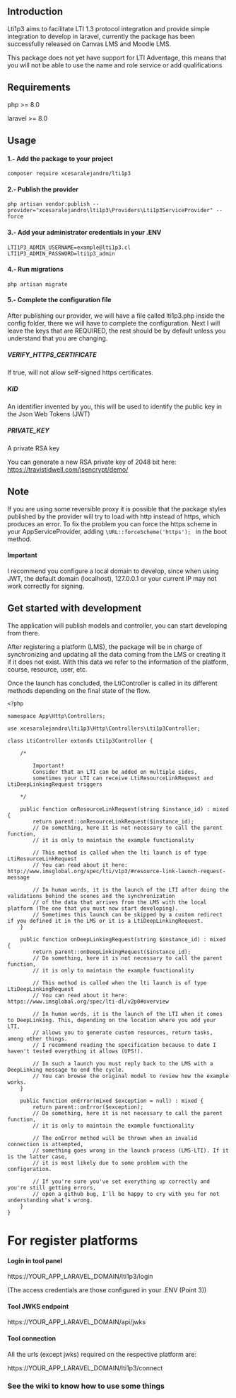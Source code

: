 ## Introduction

Lti1p3 aims to facilitate LTI 1.3 protocol integration and provide simple integration to develop in laravel, currently the package has been successfully released on Canvas LMS and Moodle LMS.

This package does not yet have support for LTI Adventage, this means that you will not be able to use the name and role service or add qualifications

## Requirements

php >= 8.0

laravel >= 8.0


## Usage

#### 1.- Add the package to your project

`composer require xcesaralejandro/lti1p3`

#### 2.- Publish the provider

`php artisan vendor:publish --provider="xcesaralejandro\lti1p3\Providers\Lti1p3ServiceProvider" --force`

#### 3.- Add your administrator credentials in your .ENV

````
LTI1P3_ADMIN_USERNAME=example@lti1p3.cl
LTI1P3_ADMIN_PASSWORD=lti1p3_admin
````

#### 4.- Run migrations
````php artisan migrate````

#### 5.- Complete the configuration file

After publishing our provider, we will have a file called lti1p3.php inside the config folder, there we will have to complete the configuration. Next I will leave the keys that are REQUIRED, the rest should be by default unless you understand that you are changing.

#####  VERIFY_HTTPS_CERTIFICATE
If true, will not allow self-signed https certificates.  

##### KID 
An identifier invented by you, this will be used to identify the public key in the Json Web Tokens (JWT)

##### PRIVATE_KEY 
A private RSA key

You can generate a new RSA private key of 2048 bit here: https://travistidwell.com/jsencrypt/demo/

  
## Note  
If you are using some reversible proxy it is possible that the package styles published by the provider will try to load with http instead of https, which produces an error. To fix the problem you can force the https scheme in your AppServiceProvider, adding ````\URL::forceScheme('https'); ```` in the boot method.

#### Important

I recommend you configure a local domain to develop, since when using JWT, the default domain (localhost), 127.0.0.1 or your current IP may not work correctly for signing.

## Get started with development

The application will publish models and controller, you can start developing from there.

After registering a platform (LMS), the package will be in charge of synchronizing and updating all the data coming from the LMS or creating it if it does not exist. With this data we refer to the information of the platform, course, resource, user, etc.

Once the launch has concluded, the LtiController is called in its different methods depending on the final state of the flow.

````
<?php

namespace App\Http\Controllers;

use xcesaralejandro\lti1p3\Http\Controllers\Lti1p3Controller;

class LtiController extends Lti1p3Controller {

    /*

        Important!
        Consider that an LTI can be added on multiple sides, 
        sometimes your LTI can receive LtiResourceLinkRequest and LtiDeepLinkingRequest triggers

    */

    public function onResourceLinkRequest(string $instance_id) : mixed {
        return parent::onResourceLinkRequest($instance_id);
        // Do something, here it is not necessary to call the parent function,
        // it is only to maintain the example functionality

        // This method is called when the lti launch is of type LtiResourceLinkRequest
        // You can read about it here: http://www.imsglobal.org/spec/lti/v1p3/#resource-link-launch-request-message

        // In human words, it is the launch of the LTI after doing the validations behind the scenes and the synchronization 
        // of the data that arrives from the LMS with the local platform (The one that you must now start developing). 
        // Sometimes this launch can be skipped by a custom redirect if you defined it in the LMS or it is a LtiDeepLinkingRequest.
    }

    public function onDeepLinkingRequest(string $instance_id) : mixed {
        return parent::onDeepLinkingRequest($instance_id);
        // Do something, here it is not necessary to call the parent function,
        // it is only to maintain the example functionality

        // This method is called when the lti launch is of type LtiDeepLinkingRequest
        // You can read about it here: https://www.imsglobal.org/spec/lti-dl/v2p0#overview

        // In human words, it is the launch of the LTI when it comes to DeepLinking. This, depending on the location where you add your LTI, 
        // allows you to generate custom resources, return tasks, among other things.
        // I recommend reading the specification because to date I haven't tested everything it allows (UPS!).

        // In such a launch you must reply back to the LMS with a DeepLinking message to end the cycle.
        // You can browse the original model to review how the example works.
    }

    public function onError(mixed $exception = null) : mixed {
        return parent::onError($exception);
        // Do something, here it is not necessary to call the parent function,
        // it is only to maintain the example functionality

        // The onError method will be thrown when an invalid connection is attempted, 
        // something goes wrong in the launch process (LMS-LTI). If it is the latter case, 
        // it is most likely due to some problem with the configuration.
        
        // If you're sure you've set everything up correctly and you're still getting errors, 
        // open a github bug, I'll be happy to cry with you for not understanding what's wrong.
    }
}

````



# For register platforms

#### Login in tool panel

https://YOUR_APP_LARAVEL_DOMAIN/lti1p3/login

(The access credentials are those configured in your .ENV (Point 3))

#### Tool JWKS endpoint

https://YOUR_APP_LARAVEL_DOMAIN/api/jwks

#### Tool connection

All the urls (except jwks) required on the respective platform are:

https://YOUR_APP_LARAVEL_DOMAIN/lti1p3/connect


### See the wiki to know how to use some things
